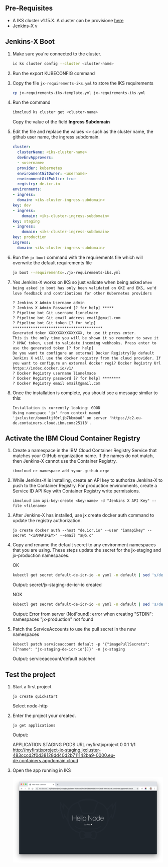 
## Pre-Requisites

* A IKS cluster v1.15.X. A cluster can be provisione [here](https://cloud.ibm.com/kubernetes/clusters)
* Jenkins-X v

## Jenkins-X Boot

1. Make sure you're connected to the cluster.
    ```sh
    ic ks cluster config --cluster <cluster-name>
    ```

1. Run the export KUBECONFIG command

1. Copy the file `jx-requirements-iks.yml` to store the IKS requirements
    ```sh
    cp jx-requirements-iks-template.yml jx-requirements-iks.yml
    ```

1. Run the command 
    ```sh
    ibmcloud ks cluster get <cluster-name>
    ```
    Copy the value of the field **Ingress Subdomain**

1. Edit the file and replace the values <> such as the cluster name, the github user name, the ingress subdomain.

    ```yml
    cluster:
      clusterName: <iks-cluster-name>
      devEnvApprovers:
      - <username>
      provider: kubernetes
      environmentGitOwner: <username>
      environmentGitPublic: true
      registry: de.icr.io
    environments:
    - ingress:
      domain: <iks-cluster-ingress-subdomain>
    key: dev
    - ingress:
        domain: <iks-cluster-ingress-subdomain>
    key: staging
    - ingress:
        domain: <iks-cluster-ingress-subdomain>
    key: production
    ingress:
      domain: <iks-cluster-ingress-subdomain>
    ```

1. Run the `jx boot` command with the requirements file which will overwrite the default requirements file
    ```sh
    jx boot --requirements=./jx-requirements-iks.yml
    ```

1. Yes Jenkins-X works on IKS so just validate when being asked 
    ```When being asked jx boot has only been validated on GKE and EKS, we'd love feedback and contributions for other Kubernetes providers```

    ```
    ? Jenkins X Admin Username admin
    ? Jenkins X Admin Password [? for help] *****
    ? Pipeline bot Git username lionelmace
    ? Pipeline bot Git email address email@gmail.com
    ? Pipeline bot Git token [? for help] ****************************************
    Generated token XXXXXXXXXXXXXXX, to use it press enter.
    This is the only time you will be shown it so remember to save it
    ? HMAC token, used to validate incoming webhooks. Press enter to use the generated token [? for help]
    Do you want to configure an external Docker Registry?By default Jenkins X will use the docker registry from the cloud provider. If you want to configure an external docker regi? Docker Registry Url https://index.docker.io/v1/
    ? Docker Registry username lionelmace
    ? Docker Registry password [? for help] ********
    ? Docker Registry email email@gmail.com
    ```

1. Once the installation is complete, you should see a message similar to this:

    ```
    Installation is currently looking: GOOD
    Using namespace 'jx' from context named 'jxcluster/boumltjf0rljb7kbmbu0' on server 'https://c2.eu-de.containers.cloud.ibm.com:25118'.
    ```

## Activate the IBM Cloud Container Registry

1. Create a namespace in the IBM Cloud Container Registry Service that matches your GitHub organization name. If the names do not match, then Jenkins-X cannot use the Container Registry.
    
    ```
    ibmcloud cr namespace-add <your-github-org>
    ```

1. While Jenkins-X is installing, create an API key to authorize Jenkins-X to push to the Container Registry. For production environments, create a Service ID API Key with Container Registry write permissions.

    ```
    ibmcloud iam api-key-create <key-name> -d "Jenkins X API Key" --file <filename>
    ```

1. After Jenkins-X has installed, use jx create docker auth command to update the registry authorization.

    ```
    jx create docker auth --host "de.icr.io" --user "iamapikey" --secret "<IAMAPIKEY>" --email "a@b.c"
    ```

1. Copy and rename the default secret to any environment namespaces that you are using. These steps update the secret for the jx-staging and jx-production namespaces.

    OK
    ```sh
    kubectl get secret default-de-icr-io -o yaml -n default | sed 's/default/jx-staging/g' | kubectl -n jx-staging create -f -
    ```
    Output:
    secret/jx-staging-de-icr-io created

    NOK
    ```sh
    kubectl get secret default-de-icr-io -o yaml -n default | sed 's/default/jx-production/g' | kubectl -n jx-production create -f -
    ```
    Output:
    Error from server (NotFound): error when creating "STDIN": namespaces "jx-production" not found

1. Patch the ServiceAccounts to use the pull secret in the new namespaces

    ```
    kubectl patch serviceaccount default -p '{"imagePullSecrets": [{"name": "jx-staging-de-icr-io"}]}' -n jx-staging
    ```
    Output:
    serviceaccount/default patched

## Test the project

1. Start a first project
    ```
    jx create quickstart
    ```
    Select node-http

1. Enter the project your created.
    ```
    jx get applications
    ```
    Output:

    APPLICATION      STAGING PODS URL
    myfirstjxproject 0.0.1   1/1  http://myfirstjxproject-jx-staging.jxcluster-483cccd2f0d38128dd40d2b711142ba9-0000.eu-de.containers.appdomain.cloud

1. Open the app running in IKS 

    ![](./images/jx-iks-app.png)